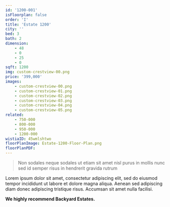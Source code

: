 ```yaml
---
id: '1200-001'
isFloorplan: false
order: 'I'
title: 'Estate 1200'
city: ''
bed: 3
bath: 2
dimension:
    - 48
    - 0
    - 25
    - 0
sqft: 1200
img: custom-crestview-00.png
price: '399,000'
images:
    - custom-crestview-00.png
    - custom-crestview-01.png
    - custom-crestview-02.png
    - custom-crestview-03.png
    - custom-crestview-04.png
    - custom-crestview-05.png
related:
    - 750-000
    - 800-000
    - 950-000
    - 1200-000
wistiaID: 45wmlshtwo
floorPlanImage: Estate-1200-Floor-Plan.png
floorPlanPDF:
---
```


> Non sodales neque sodales ut etiam sit amet nisl purus in mollis nunc sed id semper risus in hendrerit gravida rutrum

Lorem ipsum dolor sit amet, consectetur adipiscing elit, sed do eiusmod tempor incididunt ut labore et dolore magna aliqua. Aenean sed adipiscing diam donec adipiscing tristique risus. Accumsan sit amet nulla facilisi.

**We highly recommend Backyard Estates.**
